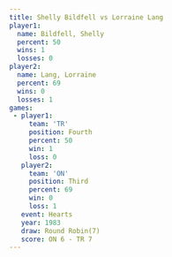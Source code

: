 ```yaml
---
title: Shelly Bildfell vs Lorraine Lang
player1:                
  name: Bildfell, Shelly
  percent: 50           
  wins: 1               
  losses: 0             
player2:                
  name: Lang, Lorraine  
  percent: 69           
  wins: 0               
  losses: 1             
games:
 - player1:          
     team: 'TR'      
     position: Fourth
     percent: 50     
     win: 1          
     loss: 0         
   player2:         
     team: 'ON'     
     position: Third
     percent: 69    
     win: 0         
     loss: 1        
   event: Hearts       
   year: 1983          
   draw: Round Robin(7)
   score: ON 6 - TR 7  
---
```

